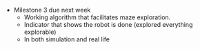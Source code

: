 * Milestone 3 due next week 
  * Working algorithm that facilitates maze exploration.
  * Indicator that shows the robot is done (explored everything explorable)
  * In both simulation and real life
